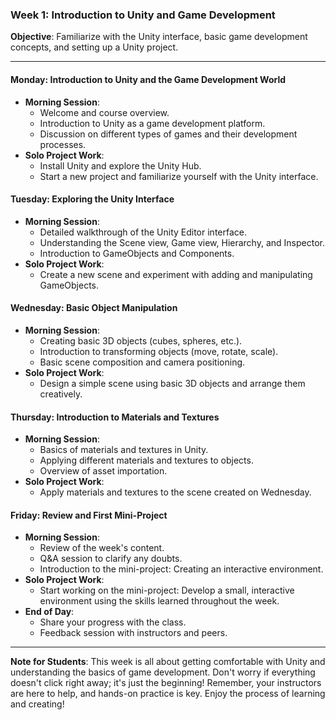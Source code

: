 ### Week 1: Introduction to Unity and Game Development

**Objective**: Familiarize with the Unity interface, basic game development concepts, and setting up a Unity project.

---

#### Monday: Introduction to Unity and the Game Development World
- **Morning Session**:
  - Welcome and course overview.
  - Introduction to Unity as a game development platform.
  - Discussion on different types of games and their development processes.
- **Solo Project Work**:
  - Install Unity and explore the Unity Hub.
  - Start a new project and familiarize yourself with the Unity interface.

#### Tuesday: Exploring the Unity Interface
- **Morning Session**:
  - Detailed walkthrough of the Unity Editor interface.
  - Understanding the Scene view, Game view, Hierarchy, and Inspector.
  - Introduction to GameObjects and Components.
- **Solo Project Work**:
  - Create a new scene and experiment with adding and manipulating GameObjects.

#### Wednesday: Basic Object Manipulation
- **Morning Session**:
  - Creating basic 3D objects (cubes, spheres, etc.).
  - Introduction to transforming objects (move, rotate, scale).
  - Basic scene composition and camera positioning.
- **Solo Project Work**:
  - Design a simple scene using basic 3D objects and arrange them creatively.

#### Thursday: Introduction to Materials and Textures
- **Morning Session**:
  - Basics of materials and textures in Unity.
  - Applying different materials and textures to objects.
  - Overview of asset importation.
- **Solo Project Work**:
  - Apply materials and textures to the scene created on Wednesday.

#### Friday: Review and First Mini-Project
- **Morning Session**:
  - Review of the week's content.
  - Q&A session to clarify any doubts.
  - Introduction to the mini-project: Creating an interactive environment.
- **Solo Project Work**:
  - Start working on the mini-project: Develop a small, interactive environment using the skills learned throughout the week.
- **End of Day**:
  - Share your progress with the class.
  - Feedback session with instructors and peers.

---

**Note for Students**: This week is all about getting comfortable with Unity and understanding the basics of game development. Don't worry if everything doesn't click right away; it's just the beginning! Remember, your instructors are here to help, and hands-on practice is key. Enjoy the process of learning and creating!